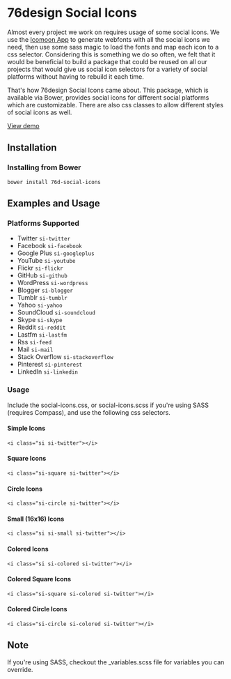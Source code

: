 # 76design Social Icons

Almost every project we work on requires usage of some social icons.  We use the [Icomoon App](http://icomoon.io "Icomoon") to generate webfonts with all the social icons we need, then use some sass magic to load the fonts and map each icon to a css selector.  Considering this is something we do so often, we felt that it would be beneficial to build a package that could be reused on all our projects that would give us social icon selectors for a variety of social platforms without having to rebuild it each time.

That's how 76design Social Icons came about.  This package, which is available via Bower, provides social icons for different social platforms which are customizable.  There are also css classes to allow different styles of social icons as well.

[View demo](https://rawgit.com/76design/76d-social-icons/master/index.html)

## Installation

### Installing from Bower

    bower install 76d-social-icons

## Examples and Usage

### Platforms Supported
- Twitter `si-twitter`
- Facebook `si-facebook`
- Google Plus `si-googleplus`
- YouTube `si-youtube`
- Flickr `si-flickr`
- GitHub `si-github`
- WordPress `si-wordpress`
- Blogger `si-blogger`
- Tumblr `si-tumblr`
- Yahoo `si-yahoo`
- SoundCloud `si-soundcloud`
- Skype `si-skype`
- Reddit `si-reddit`
- Lastfm `si-lastfm`
- Rss `si-feed`
- Mail `si-mail`
- Stack Overflow `si-stackoverflow`
- Pinterest `si-pinterest`
- LinkedIn `si-linkedin`


### Usage

Include the social-icons.css, or social-icons.scss if you're using SASS (requires Compass), and use the following css selectors.

#### Simple Icons
    <i class="si si-twitter"></i>

#### Square Icons
    <i class="si-square si-twitter"></i>

#### Circle Icons
    <i class="si-circle si-twitter"></i>

#### Small (16x16) Icons
    <i class="si si-small si-twitter"></i>

#### Colored Icons
    <i class="si si-colored si-twitter"></i>

#### Colored Square Icons
    <i class="si-square si-colored si-twitter"></i>

#### Colored Circle Icons
    <i class="si-circle si-colored si-twitter"></i>


## Note

If you're using SASS, checkout the _variables.scss file for variables you can override.
